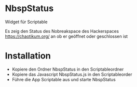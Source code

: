 # NbspStatus
Widget für Scriptable

Es zeig den Status des Nobreakspace des Hackerspaces https://chaotikum.org/ an ob er geöffnet oder geschlossen ist

# Installation

* Kopiere den Ordner NbspStatus in den Scriptableordner
* Kopiere das Javascript NbspStatus.js in den Scriptableorder
* Führe die App Scriptable aus und starte NbspStatus
